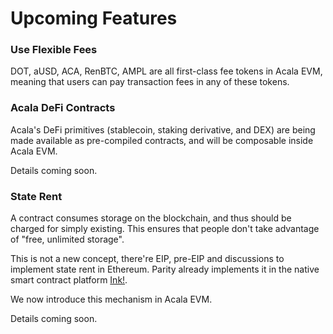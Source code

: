 # Upcoming Features

### Use Flexible Fees

DOT, aUSD, ACA, RenBTC, AMPL are all first-class fee tokens in Acala EVM, meaning that users can pay transaction fees in any of these tokens. 

### Acala DeFi Contracts

Acala's DeFi primitives \(stablecoin, staking derivative, and DEX\) are being made available as pre-compiled contracts, and will be composable inside Acala EVM.

Details coming soon.

### State Rent

A contract consumes storage on the blockchain, and thus should be charged for simply existing. This ensures that people don't take advantage of "free, unlimited storage". 

This is not a new concept, there're EIP, pre-EIP and discussions to implement state rent in Ethereum. Parity already implements it in the native smart contract platform [Ink!](https://substrate.dev/docs/en/knowledgebase/smart-contracts/overview#smart-contracts).

We now introduce this mechanism in Acala EVM. 

Details coming soon.

